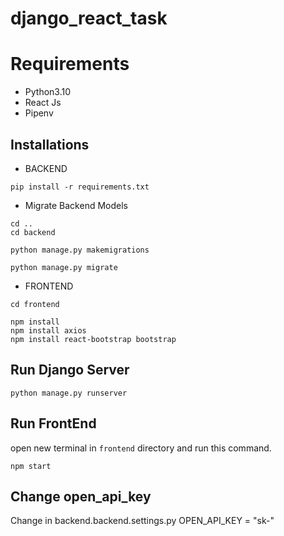 # django_react_task

# Requirements
* Python3.10
* React Js
* Pipenv

## Installations

* BACKEND
```
pip install -r requirements.txt
```

* Migrate Backend Models

```
cd ..
cd backend
```

```
python manage.py makemigrations
```

```
python manage.py migrate
```


* FRONTEND

```
cd frontend
```

```
npm install
npm install axios
npm install react-bootstrap bootstrap
```

## Run Django Server

```
python manage.py runserver
```


## Run FrontEnd

open new terminal in `frontend` directory and run this command.

```
npm start
```


## Change open_api_key 
Change in backend.backend.settings.py
OPEN_API_KEY = "sk-"
